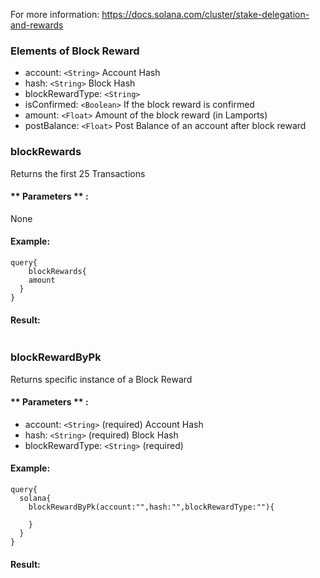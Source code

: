 For more information: https://docs.solana.com/cluster/stake-delegation-and-rewards

### Elements of Block Reward
* account: `<String>` Account Hash
* hash: `<String>` Block Hash
* blockRewardType: `<String>` 
* isConfirmed: `<Boolean>` If the block reward is confirmed
* amount: `<Float>` Amount of the block reward (in Lamports)
* postBalance: `<Float>` Post Balance of an account after block reward 

### blockRewards
Returns the first 25 Transactions 


#### ** Parameters ** : 

None

#### Example:
```
query{
	blockRewards{
    amount
  }
}
```

#### Result:
```

```

### blockRewardByPk
Returns specific instance of a Block Reward

#### ** Parameters ** : 
* account: `<String>` (required) Account Hash
* hash: `<String>` (required) Block Hash
* blockRewardType: `<String>` (required)

#### Example:
```
query{
  solana{
    blockRewardByPk(account:"",hash:"",blockRewardType:""){

    }
  }
}
```

#### Result:
```

```